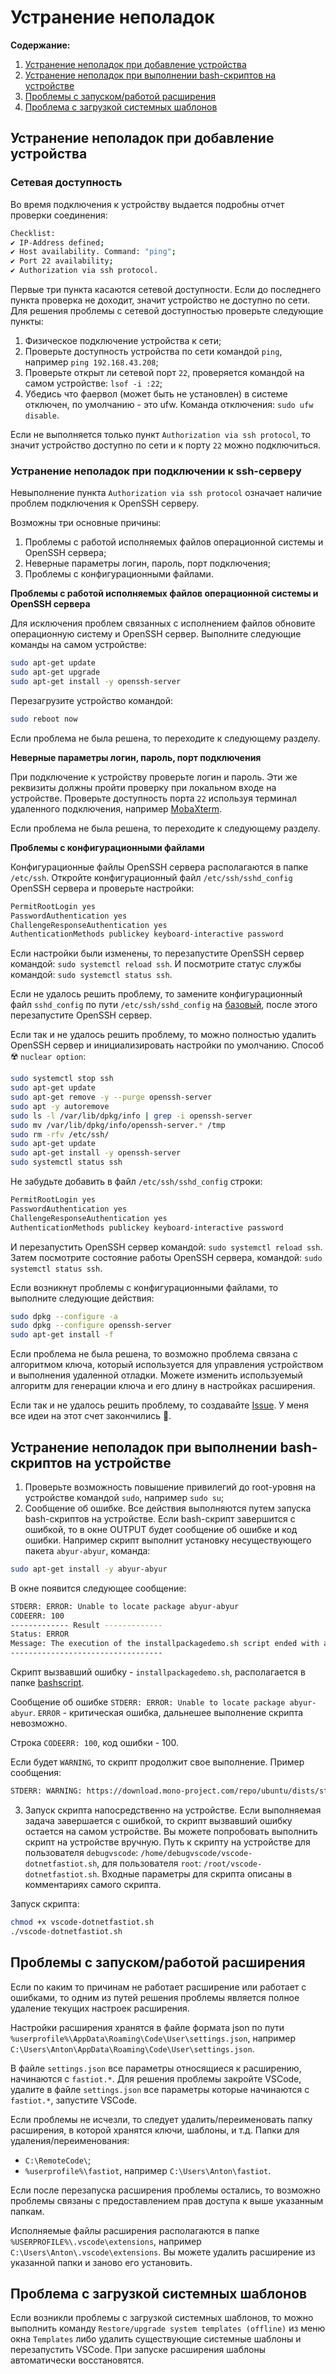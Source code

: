 # Устранение неполадок

**Содержание:**

1. [Устранение неполадок при добавление устройства](#устранение-неполадок-при-добавление-устройства)
2. [Устранение неполадок при выполнении bash-скриптов на устройстве](#устранение-неполадок-при-выполнении-bash-скриптов-на-устройстве)
3. [Проблемы с запуском/работой расширения](#проблемы-с-запускомработой-расширения)
4. [Проблема с загрузкой системных шаблонов](#проблема-с-загрузкой-системных-шаблонов)

## Устранение неполадок при добавление устройства

### Сетевая доступность

Во время подключения к устройству выдается подробны отчет проверки соединения:

```bash
Checklist:
✔️ IP-Address defined;
✔️ Host availability. Command: "ping";
✔️ Port 22 availability;
✔️ Authorization via ssh protocol.
```

Первые три пункта касаются сетевой доступности. Если до последнего пункта проверка не доходит, значит устройство не доступно по сети. Для решения проблемы c сетевой доступностью проверьте следующие пункты:

1. Физическое подключение устройства к сети;
2. Проверьте доступность устройства по сети командой `ping`, например `ping 192.168.43.208`;
3. Проверьте открыт ли сетевой порт `22`, проверяется командой на самом устройстве: `lsof -i :22`;
4. Убедись что фаервол (может быть не установлен) в системе отключен, по умолчанию - это ufw. Команда отключения: `sudo ufw disable`.

Если не выполняется только пункт `Authorization via ssh protocol`, то значит устройство доступно по сети и к порту `22` можно подключиться.

### Устранение неполадок при подключении к ssh-серверу

Невыполнение пункта `Authorization via ssh protocol` означает наличие проблем подключения к OpenSSH серверу.

Возможны три основные причины:

1. Проблемы с работой исполняемых файлов операционной системы и OpenSSH сервера;
2. Неверные параметры логин, пароль, порт подключения;
3. Проблемы с конфигурационными файлами.

**Проблемы с работой исполняемых файлов операционной системы и OpenSSH сервера**

Для исключения проблем связанных с исполнением файлов обновите операционную систему и OpenSSH сервер. Выполните следующие команды на самом устройстве:

```bash
sudo apt-get update
sudo apt-get upgrade
sudo apt-get install -y openssh-server
```

Перезагрузите устройство командой:

```bash
sudo reboot now
```

Если проблема не была решена, то переходите к следующему разделу.

**Неверные параметры логин, пароль, порт подключения**

При подключение к устройству проверьте логин и пароль. Эти же реквизиты должны пройти проверку при локальном входе на устройстве. Проверьте доступность порта `22` используя терминал удаленного подключения, например [MobaXterm](https://mobaxterm.mobatek.net/download.html "MobaXterm Xserver with SSH, telnet, RDP, VNC and X11").

Если проблема не была решена, то переходите к следующему разделу.

**Проблемы с конфигурационными файлами**

Конфигурационные файлы OpenSSH сервера располагаются в папке `/etc/ssh`. Откройте конфигурационный файл `/etc/ssh/sshd_config` OpenSSH сервера и проверьте настройки:

```bash
PermitRootLogin yes
PasswordAuthentication yes
ChallengeResponseAuthentication yes
AuthenticationMethods publickey keyboard-interactive password
```

Если настройки были изменены, то перезапустите OpenSSH сервер командой: `sudo systemctl reload ssh`. И посмотрите статус службы командой: `sudo systemctl status ssh`.

Если не удалось решить проблему, то замените конфигурационный файл `sshd_config` по пути `/etc/ssh/sshd_config` на [базовый](/linux/config/sshd_config), после этого перезапустите OpenSSH сервер.

Если так и не удалось решить проблему, то можно полностью удалить OpenSSH сервер и инициализировать настройки по умолчанию. Cпособ ☢️ `nuclear option`:

```bash
sudo systemctl stop ssh
sudo apt-get update
sudo apt-get remove -y --purge openssh-server
sudo apt -y autoremove
sudo ls -l /var/lib/dpkg/info | grep -i openssh-server
sudo mv /var/lib/dpkg/info/openssh-server.* /tmp
sudo rm -rfv /etc/ssh/
sudo apt-get update
sudo apt-get install -y openssh-server
sudo systemctl status ssh
```

Не забудьте добавить в файл `/etc/ssh/sshd_config` строки:

```bash
PermitRootLogin yes
PasswordAuthentication yes
ChallengeResponseAuthentication yes
AuthenticationMethods publickey keyboard-interactive password
```
И перезапустить OpenSSH сервер командой: `sudo systemctl reload ssh`. Затем посмотрите состояние работы OpenSSH сервера, командой: `sudo systemctl status ssh`.

Если возникнут проблемы с конфигурационными файлами, то выполните следующие действия:

```bash
sudo dpkg --configure -a
sudo dpkg --configure openssh-server
sudo apt-get install -f
```

Если проблема не была решена, то возможно проблема связана с алгоритмом ключа, который используется для управления устройством и выполнения удаленной отладки. Можете изменить используемый алгоритм для генерации ключа и его длину в настройках расширения.

Если так и не удалось решить проблему, то создавайте [Issue](https://github.com/devdotnetorg/vscode-extension-dotnet-fastiot/issues). У меня все идеи на этот счет закончились 🍨.

## Устранение неполадок при выполнении bash-скриптов на устройстве

1. Проверьте возможность повышение привилегий до root-уровня на устройстве командой `sudo`, например `sudo su`;
2. Сообщение об ошибке. Все действия выполняются путем запуска bash-скриптов на устройстве. Если bash-скрипт завершится с ошибкой, то в окне OUTPUT будет сообщение об ошибке и код ошибки. Например скрипт выполнит установку несуществующего пакета `abyur-abyur`, команда:

```bash
sudo apt-get install -y abyur-abyur
```

В окне появится следующее сообщение:

```bash
STDERR: ERROR: Unable to locate package abyur-abyur
CODEERR: 100
------------- Result -------------
Status: ERROR
Message: The execution of the installpackagedemo.sh script ended with an error.
----------------------------------
```

Скрипт вызвавший ошибку - `installpackagedemo.sh`, располагается в папке [bashscript](/bashscript/).

Сообщение об ошибке `STDERR: ERROR: Unable to locate package abyur-abyur`. `ERROR` - критическая ошибка, дальнешее выполнение скрипта невозможно.

Строка `CODEERR: 100`, код ошибки - 100.

Если будет `WARNING`, то скрипт продолжит свое выполнение. Пример сообщения:

```bash
STDERR: WARNING: https://download.mono-project.com/repo/ubuntu/dists/stable-focal/InRelease: Key is stored in legacy trusted.gpg keyring (/etc/apt/trusted.gpg), see the DEPRECATION section in apt-key(8) for details.
```

3. Запуск скрипта напосредственно на устройстве. Если выполняемая задача завершается с ошибкой, то скрипт вызвавший ошибку остается на самом устройстве. Вы можете попробовать выполнить скрипт на устройстве вручную. Путь к скрипту на устройстве для пользователя `debugvscode`: `/home/debugvscode/vscode-dotnetfastiot.sh`, для пользователя `root`: `/root/vscode-dotnetfastiot.sh`. Входные параметры для скрипта описаны в комментариях самого скрипта.

Запуск скрипта:

```bash
chmod +x vscode-dotnetfastiot.sh
./vscode-dotnetfastiot.sh
```

## Проблемы с запуском/работой расширения

Если по каким то причинам не работает расширение или работает с ошибками, то одним из путей решения проблемы является полное удаление текущих настроек расширения.

Настройки расширения хранятся в файле формата json по пути `%userprofile%\AppData\Roaming\Code\User\settings.json`, например `C:\Users\Anton\AppData\Roaming\Code\User\settings.json`.

В файле `settings.json` все параметры относящиеся к расширению, начинаются с `fastiot.*`. Для решения проблемы закройте VSCode, удалите в файле `settings.json` все параметры которые начинаются с `fastiot.*`, запустите VSCode.

Если проблемы не исчезли, то следует удалить/переименовать папку расширения, в которой хранятся ключи, шаблоны, и т.д. Папки для удаления/переименования:

- `C:\RemoteCode\`;
- `%userprofile%\fastiot`, например `C:\Users\Anton\fastiot`.

Если после перезапуска расширения проблемы остались, то возможно проблемы связаны с предоставлением прав доступа к выше указанным папкам.

Исполняемые файлы расширения располагаются в папке `%USERPROFILE%\.vscode\extensions`, например `C:\Users\Anton\.vscode\extensions`. Вы можете удалить расширение из указанной папки и заново его установить.

## Проблема с загрузкой системных шаблонов

Если возникли проблемы с загрузкой системных шаблонов, то можно выполнить команду `Restore/upgrade system templates (offline)` из меню окна `Templates` либо удалить существующие системные шаблоны и перезапустить VSCode. При запуске расширения шаблоны автоматически восстановятся.
